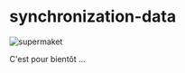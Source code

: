 # synchronization-data

![supermaket](https://i.giphy.com/media/uzglgIsyY1Cgg/giphy.webp)

C'est pour bientôt ...
